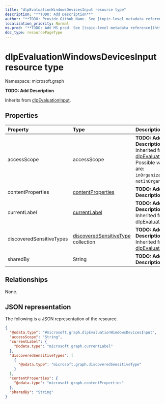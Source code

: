 ```yaml
---
title: "dlpEvaluationWindowsDevicesInput resource type"
description: "**TODO: Add Description**"
author: "**TODO: Provide Github Name. See [topic-level metadata reference](https://msgo.azurewebsites.net/add/document/guidelines/metadata.html#topic-level-metadata)**"
localization_priority: Normal
ms.prod: "**TODO: Add MS prod. See [topic-level metadata reference](https://msgo.azurewebsites.net/add/document/guidelines/metadata.html#topic-level-metadata)**"
doc_type: resourcePageType
---
```


# dlpEvaluationWindowsDevicesInput resource type

Namespace: microsoft.graph



**TODO: Add Description**


Inherits from [dlpEvaluationInput](../resources/dlpevaluationinput.md).

## Properties
|Property|Type|Description|
|:---|:---|:---|
|accessScope|accessScope|**TODO: Add Description** Inherited from [dlpEvaluationInput](../resources/dlpevaluationinput.md). Possible values are: `inOrganization`, `notInOrganization`.|
|contentProperties|[contentProperties](../resources/contentproperties.md)|**TODO: Add Description**|
|currentLabel|[currentLabel](../resources/currentlabel.md)|**TODO: Add Description** Inherited from [dlpEvaluationInput](../resources/dlpevaluationinput.md)|
|discoveredSensitiveTypes|[discoveredSensitiveType](../resources/discoveredsensitivetype.md) collection|**TODO: Add Description** Inherited from [dlpEvaluationInput](../resources/dlpevaluationinput.md)|
|sharedBy|String|**TODO: Add Description**|

## Relationships
None.

## JSON representation
The following is a JSON representation of the resource.
<!-- {
  "blockType": "resource",
  "@odata.type": "microsoft.graph.dlpEvaluationWindowsDevicesInput"
}
-->
``` json
{
  "@odata.type": "#microsoft.graph.dlpEvaluationWindowsDevicesInput",
  "accessScope": "String",
  "currentLabel": {
    "@odata.type": "microsoft.graph.currentLabel"
  },
  "discoveredSensitiveTypes": [
    {
      "@odata.type": "microsoft.graph.discoveredSensitiveType"
    }
  ],
  "contentProperties": {
    "@odata.type": "microsoft.graph.contentProperties"
  },
  "sharedBy": "String"
}
```


